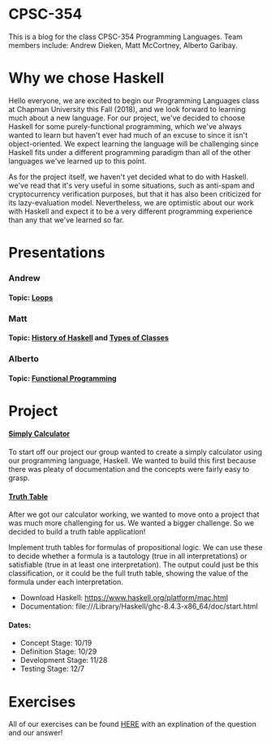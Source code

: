 # CPSC-354
This is a blog for the class CPSC-354 Programming Languages. Team members include: Andrew Dieken, Matt McCortney, Alberto Garibay. 

# Why we chose Haskell

Hello everyone, we are excited to begin our Programming Languages class at Chapman University this Fall (2018), and we look forward to learning much about a new language. For our project, we've decided to choose Haskell for some purely-functional programming, which we've always wanted to learn but haven't ever had much of an excuse to since it isn't object-oriented. We expect learning the language will be challenging since Haskell fits under a different programming paradigm than all of the other languages we've learned up to this point.

As for the project itself, we haven't yet decided what to do with Haskell. we've read that it's very useful in some situations, such as anti-spam and cryptocurrency verification purposes, but that it has also been criticized for its lazy-evaluation model. Nevertheless, we are optimistic about our work with Haskell and expect it to be a very different programming experience than any that we've learned so far.

# Presentations

### Andrew
#### Topic: [Loops](https://github.com/andrewdieken/CPSC-354/blob/master/Loops.md)

### Matt
#### Topic: [History of Haskell](https://github.com/andrewdieken/CPSC-354/blob/master/IntrotoHaskell.md) and [Types of Classes](https://github.com/andrewdieken/CPSC-354/blob/master/TypesandClasses.md)

### Alberto
#### Topic: [Functional Programming](https://github.com/andrewdieken/CPSC-354/blob/master/DefiningFunctions.md)

# Project
#### [Simply Calculator](https://github.com/andrewdieken/CPSC-354/blob/master/calculator_README.md)
To start off our project our group wanted to create a simply calculator using our programming language, Haskell. We wanted to build this first because there was pleaty of documentation and the concepts were fairly easy to grasp.

#### [Truth Table](https://github.com/andrewdieken/CPSC-354/blob/master/Project.md)
After we got our calculator working, we wanted to move onto a project that was much more challenging for us. We wanted a bigger challenge. So we decided to build a truth table application!

Implement truth tables for formulas of propositional logic. We can use these to decide whether a formula is a tautology (true in all interpretations) or satisfiable (true in at least one interpretation). The output could just be this classification, or it could be the full truth table, showing the value of the formula under each interpretation.

- Download Haskell: https://www.haskell.org/platform/mac.html
- Documentation: file:///Library/Haskell/ghc-8.4.3-x86_64/doc/start.html




#### Dates:
- Concept Stage: 10/19
- Definition Stage: 10/29
- Development Stage: 11/28
- Testing Stage: 12/7


# Exercises

All of our exercises can be found [HERE](https://github.com/andrewdieken/CPSC-354/blob/master/Exercises.md) with an explination of the question and our answer!


